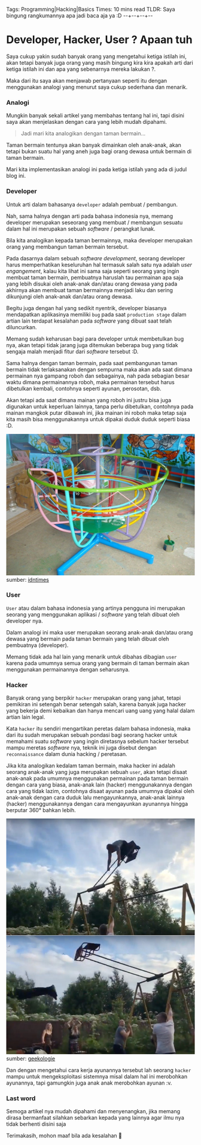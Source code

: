 Tags: Programming|Hacking|Basics
Times: 10 mins read
TLDR: Saya bingung rangkumannya apa jadi baca aja ya :D
--+--+--+--
# Developer, Hacker, User ? Apaan tuh

Saya cukup yakin sudah banyak orang yang mengetahui ketiga istilah ini, akan tetapi banyak juga orang yang masih bingung kira kira apakah arti dari ketiga istilah ini dan apa yang sebenarnya mereka lakukan ?.

Maka dari itu saya akan menjawab pertanyaan seperti itu dengan menggunakan analogi yang menurut saya cukup sederhana dan menarik.

### Analogi

Mungkin banyak sekali artikel yang membahas tentang hal ini, tapi disini saya akan menjelaskan dengan cara yang lebih mudah dipahami.

> Jadi mari kita analogikan dengan taman bermain...

Taman bermain tentunya akan banyak dimainkan oleh anak-anak, akan tetapi bukan suatu hal yang aneh juga bagi orang dewasa untuk bermain di taman bermain.

Mari kita implementasikan analogi ini pada ketiga istilah yang ada di judul blog ini.

### Developer

Untuk arti dalam bahasanya `developer` adalah pembuat / pembangun.

Nah, sama halnya dengan arti pada bahasa indonesia nya, memang developer merupakan seseorang yang membuat / membangun sesuatu dalam hal ini merupakan sebuah *software* / perangkat lunak.

Bila kita analogikan kepada taman bermainnya, maka developer merupakan orang yang membangun taman bermain tersebut.

Pada dasarnya dalam sebuah *software development*, seorang developer harus memperhatikan keseluruhan hal termasuk salah satu nya adalah *user engangement*, kalau kita lihat ini sama saja seperti seorang yang ingin membuat taman bermain, pembuatnya haruslah tau permainan apa saja yang lebih disukai oleh anak-anak dan/atau orang dewasa yang pada akhirnya akan membuat taman bermainnya menjadi laku dan sering dikunjungi oleh anak-anak dan/atau orang dewasa.

Begitu juga dengan hal yang sedikit nyentrik, developer biasanya mendapatkan aplikasinya memiliki `bug` pada saat `production stage` dalam artian lain terdapat kesalahan pada *software* yang dibuat saat telah diluncurkan.

Memang sudah keharusan bagi para developer untuk membetulkan bug nya, akan tetapi tidak jarang juga ditemukan beberapa bug yang tidak sengaja malah menjadi fitur dari *software* tersebut :D.

Sama halnya dengan taman bermain, pada saat pembangunan taman bermain tidak terlaksanakan dengan sempurna maka akan ada saat dimana permainan nya gampang roboh dan sebagainya, nah pada sebagian besar waktu dimana permainannya roboh, maka permainan tersebut harus dibetulkan kembali, contohnya seperti ayunan, perosotan, dsb.

Akan tetapi ada saat dimana mainan yang roboh ini justru bisa juga digunakan untuk keperluan lainnya, tanpa perlu dibetulkan, contohnya pada mainan mangkok putar dibawah ini, jika mainan ini roboh maka tetap saja kita masih bisa menggunakannya untuk dipakai duduk duduk seperti biasa :D.

![mangkok-putar](../pictures/site2/mangkokputar.png)
sumber: [idntimes](https://www.idntimes.com/hype/throwback/jcnd/permainan-seru-di-tk-c1c2)

### User

`User` atau dalam bahasa indonesia yang artinya pengguna ini merupakan seorang yang menggunakan aplikasi / *software* yang telah dibuat oleh developer nya.

Dalam analogi ini maka user merupakan seorang anak-anak dan/atau orang dewasa yang bermain pada taman bermain yang telah dibuat oleh pembuatnya (developer).

Memang tidak ada hal lain yang menarik untuk dibahas dibagian `user` karena pada umumnya semua orang yang bermain di taman bermain akan menggunakan permainannya dengan seharusnya.

### Hacker

Banyak orang yang berpikir `hacker` merupakan orang yang jahat, tetapi pemikiran ini setengah benar setengah salah, karena banyak juga hacker yang bekerja demi kebaikan dan hanya mencari uang uang yang halal dalam artian lain legal.

Kata `hacker` itu sendiri mengartikan peretas dalam bahasa indonesia, maka dari itu sudah merupakan sebuah pondasi bagi seorang hacker untuk memahami suatu *software* yang ingin diretasnya sebelum hacker tersebut mampu meretas *software* nya, teknik ini juga disebut dengan `reconnaissance` dalam dunia hacking / peretasan.

Jika kita analogikan kedalam taman bermain, maka hacker ini adalah seorang anak-anak yang juga merupakan sebuah `user`, akan tetapi disaat anak-anak pada umumnya menggunakan permainan pada taman bermain dengan cara yang biasa, anak-anak lain (hacker) menggunakannya dengan cara yang tidak lazim, contohnya disaat ayunan pada umumnya dipakai oleh anak-anak dengan cara duduk lalu mengayunkannya, anak-anak lainnya (hacker) menggunakannya dengan cara mengayunkan ayunannya hingga berputar 360° bahkan lebih.

![ayunan-aneh](../pictures/site2/ayunan-aneh.jpg)
sumber: [geekologie](https://geekologie.com/2017/08/ummm-did-he-die-360-degree-playground-sw.php)

Dan dengan mengetahui cara kerja ayunannya tersebut lah seorang `hacker` mampu untuk mengeksploitasi sistemnya misal dalam hal ini merobohkan ayunannya, tapi gamungkin juga anak anak merobohkan ayunan :v.

### Last word

Semoga artikel nya mudah dipahami dan menyenangkan, jika memang dirasa bermanfaat silahkan sebarkan kepada yang lainnya agar ilmu nya tidak berhenti disini saja

Terimakasih, mohon maaf bila ada kesalahan 🙏